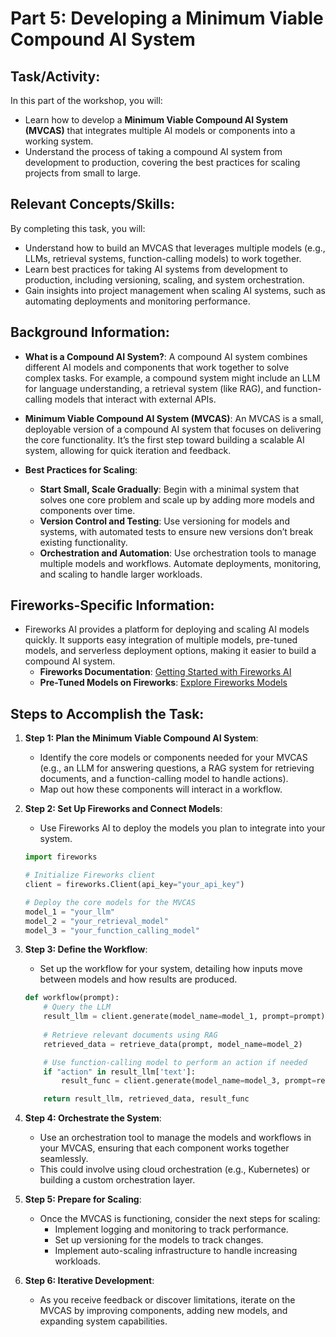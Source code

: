 
# Part 5: Developing a Minimum Viable Compound AI System

## Task/Activity:
In this part of the workshop, you will:
- Learn how to develop a **Minimum Viable Compound AI System (MVCAS)** that integrates multiple AI models or components into a working system.
- Understand the process of taking a compound AI system from development to production, covering the best practices for scaling projects from small to large.

## Relevant Concepts/Skills:
By completing this task, you will:
- Understand how to build an MVCAS that leverages multiple models (e.g., LLMs, retrieval systems, function-calling models) to work together.
- Learn best practices for taking AI systems from development to production, including versioning, scaling, and system orchestration.
- Gain insights into project management when scaling AI systems, such as automating deployments and monitoring performance.

## Background Information:
- **What is a Compound AI System?**: A compound AI system combines different AI models and components that work together to solve complex tasks. For example, a compound system might include an LLM for language understanding, a retrieval system (like RAG), and function-calling models that interact with external APIs.

- **Minimum Viable Compound AI System (MVCAS)**: An MVCAS is a small, deployable version of a compound AI system that focuses on delivering the core functionality. It’s the first step toward building a scalable AI system, allowing for quick iteration and feedback.

- **Best Practices for Scaling**:
  - **Start Small, Scale Gradually**: Begin with a minimal system that solves one core problem and scale up by adding more models and components over time.
  - **Version Control and Testing**: Use versioning for models and systems, with automated tests to ensure new versions don’t break existing functionality.
  - **Orchestration and Automation**: Use orchestration tools to manage multiple models and workflows. Automate deployments, monitoring, and scaling to handle larger workloads.

## Fireworks-Specific Information:
- Fireworks AI provides a platform for deploying and scaling AI models quickly. It supports easy integration of multiple models, pre-tuned models, and serverless deployment options, making it easier to build a compound AI system.
  - **Fireworks Documentation**: [Getting Started with Fireworks AI](https://docs.fireworks.ai/getting-started/introduction)
  - **Pre-Tuned Models on Fireworks**: [Explore Fireworks Models](https://fireworks.ai/models)

## Steps to Accomplish the Task:

1. **Step 1: Plan the Minimum Viable Compound AI System**:
    - Identify the core models or components needed for your MVCAS (e.g., an LLM for answering questions, a RAG system for retrieving documents, and a function-calling model to handle actions).
    - Map out how these components will interact in a workflow.

2. **Step 2: Set Up Fireworks and Connect Models**:
    - Use Fireworks AI to deploy the models you plan to integrate into your system.
    ```python
    import fireworks

    # Initialize Fireworks client
    client = fireworks.Client(api_key="your_api_key")

    # Deploy the core models for the MVCAS
    model_1 = "your_llm"
    model_2 = "your_retrieval_model"
    model_3 = "your_function_calling_model"
    ```

3. **Step 3: Define the Workflow**:
    - Set up the workflow for your system, detailing how inputs move between models and how results are produced.
    ```python
    def workflow(prompt):
        # Query the LLM
        result_llm = client.generate(model_name=model_1, prompt=prompt)
        
        # Retrieve relevant documents using RAG
        retrieved_data = retrieve_data(prompt, model_name=model_2)

        # Use function-calling model to perform an action if needed
        if "action" in result_llm['text']:
            result_func = client.generate(model_name=model_3, prompt=result_llm['text'])

        return result_llm, retrieved_data, result_func
    ```

4. **Step 4: Orchestrate the System**:
    - Use an orchestration tool to manage the models and workflows in your MVCAS, ensuring that each component works together seamlessly.
    - This could involve using cloud orchestration (e.g., Kubernetes) or building a custom orchestration layer.

5. **Step 5: Prepare for Scaling**:
    - Once the MVCAS is functioning, consider the next steps for scaling:
      - Implement logging and monitoring to track performance.
      - Set up versioning for the models to track changes.
      - Implement auto-scaling infrastructure to handle increasing workloads.

6. **Step 6: Iterative Development**:
    - As you receive feedback or discover limitations, iterate on the MVCAS by improving components, adding new models, and expanding system capabilities.
